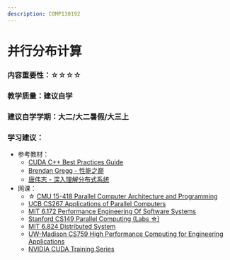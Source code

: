 ```yaml
---
description: COMP130192
---
```


# 并行分布计算

### 内容重要性：☆☆☆☆

### 教学质量：建议自学

### 建议自学学期：大二/大二暑假/大三上

### 学习建议：

* 参考教材：
  * [CUDA C++ Best Practices Guide](https://docs.nvidia.com/cuda/cuda-c-best-practices-guide/index.html)
  * [Brendan Gregg - 性能之巅](https://book.douban.com/subject/35934902/)
  * [唐伟志 - 深入理解分布式系统](https://book.douban.com/subject/35794814/)
* 网课：
  * ☆ [CMU 15-418 Parallel Computer Architecture and Programming](https://csdiy.wiki/%E5%B9%B6%E8%A1%8C%E4%B8%8E%E5%88%86%E5%B8%83%E5%BC%8F%E7%B3%BB%E7%BB%9F/CS149/)
  * [UCB CS267 Applications of Parallel Computers](https://www.bilibili.com/video/BV1qV411q7RS)
  * [MIT 6.172 Performance Engineering Of Software Systems](https://ocw.mit.edu/courses/6-172-performance-engineering-of-software-systems-fall-2018/)
  * [Stanford CS149 Parallel Computing (Labs ☆)](https://gfxcourses.stanford.edu/cs149/fall23)
  * [MIT 6.824 Distributed System](https://csdiy.wiki/%E5%B9%B6%E8%A1%8C%E4%B8%8E%E5%88%86%E5%B8%83%E5%BC%8F%E7%B3%BB%E7%BB%9F/MIT6.824/)
  * [UW-Madison CS759 High Performance Computing for Engineering Applications](https://blog.ruipan.xyz/earlier-readings-and-notes/cs759-hpc-course-notes)
  * [NVIDIA CUDA Training Series](https://www.olcf.ornl.gov/cuda-training-series/)

